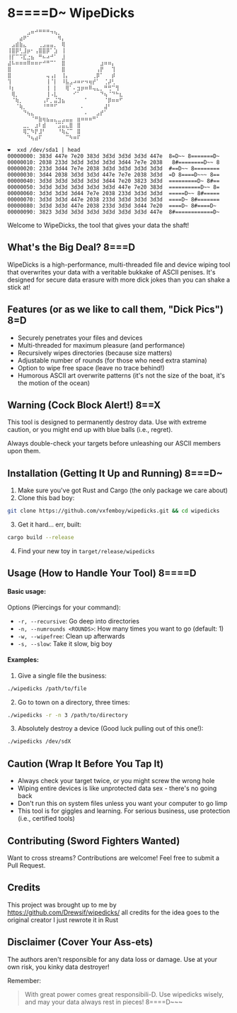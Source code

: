 # 8====D~ WipeDicks
```
⠀⠀⠀⠀⠀⣠⠶⠚⠛⠛⠛⠲⢦⡀⠀⠀⠀⠀⠀⠀⠀⠀⠀⠀⠀⠀⠀⠀⠀⠀
⠀⠀⠀⣴⠟⠁⠀⠀⠀⠀⠀⠀⠀⠻⡄⠀⠀⠀⠀⠀⠀⠀⠀⠀⠀⠀⠀⠀⠀⠀
⠀⣠⣾⣷⣄⠀⠀⠀⢀⣠⣤⣤⡀⠀⢿⠀⠀⠀⠀⠀⠀⠀⠀⠀⠀⠀⠀⠀⠀⠀
⢸⣿⡿⢃⣸⡶⠂⢠⣿⣿⡿⠁⣱⠀⢸⠀⠀⠀⠀⠀⠀⠀⠀⠀⠀⠀⠀⠀⠀⠀
⢸⡏⠉⠩⣏⣐⣦⠀⠛⠦⠴⠚⠁⠀⣸⠀⠀⠀⠀⠀⠀⠀⠀⠀⠀⠀⠀⠀⠀⠀
⣼⠧⠶⠶⠶⠿⠶⠶⠖⠚⠛⠉⠁⠀⣿⠀⠀⠀⠀⠀⠀⠀⠀⠀⣰⠶⠶⡄⠀⠀
⣿⠀⠀⠀⠀⠀⠀⠀⠀⠀⠀⠀⠀⠀⣿⠀⠀⠀⠀⠀⠀⠀⠀⢠⡟⠀⠀⢹⠀⠀
⣿⠀⠀⠀⠀⠀⠀⠀⠀⠀⢤⢠⡆⠀⢸⡄⠀⠀⠀⠀⠀⠀⢀⡿⠁⠀⠀⡾⠀⠀
⢹⠀⠀⠀⠀⠀⠀⠀⠀⠀⢸⠈⡇⠀⠸⣧⣠⠴⠶⠖⠲⢶⡞⠁⠀⢈⡼⢃⠀⠀
⠸⡆⠀⠀⠀⠀⠀⠀⠀⠀⢸⠀⡇⠀⠀⢿⠁⠄⣲⡶⠶⠿⢤⣄⡀⠛⢛⠉⢻⠀
⠀⢿⡀⠀⠀⠀⠀⠀⠀⠀⢸⠠⣇⠀⠀⠀⠀⠊⠁⠀⠀⠀⠀⠀⠙⢦⠈⠙⠓⣆
⠀⠈⢷⡀⠀⠀⠀⠀⠀⢠⠏⡀⣬⣹⣦⠀⠀⠀⠀⠀⠁⠀⠀⠀⠀⠈⡿⠶⠶⠋
⠀⠀⠈⢷⡀⠀⠀⠀⠀⠘⠛⠛⠋⠀⠀⠀⠀⠀⠀⠄⠀⠀⠀⠀⠀⣼⠃⠀⠀⠀
⠀⠀⠀⠀⠙⢦⣄⠀⠀⠀⠀⠀⠀⠀⠀⠀⠀⠀⠀⠀⠄⠀⠀⣠⡞⠁⠀⠀⠀⠀
⠀⠀⠀⠀⠀⠀⠈⠛⣷⢶⣦⣤⣄⣀⣠⣤⣤⠀⣶⠶⠶⠶⠛⠁⠀⠀⠀⠀⠀⠀
⠀⠀⠀⠀⣀⡀⠀⣰⠇⣾⠀⠀⠈⣩⣥⣄⣿⠀⣿⠀⠀⠀⠀⠀⠀⠀⠀⠀⠀⠀
⠀⠀⠀⠀⢿⡉⠳⡟⣸⠃⠀⠀⠀⠘⢷⣌⠉⠀⣿⠀⠀⠀⠀⠀⠀⠀⠀⠀⠀⠀
⠀⠀⠀⠀⠀⠙⢦⣴⠏⠀⠀⠀⠀⠀⠀⠉⠳⠶⠏⠀⠀⠀⠀⠀⠀⠀⠀⠀⠀⠀

❤  xxd /dev/sda1 | head
00000000: 383d 447e 7e20 383d 3d3d 3d3d 3d3d 447e  8=D~~ 8=======D~
00000010: 2038 233d 3d3d 3d3d 3d3d 3d44 7e7e 2038   8#========D~~ 8
00000020: 233d 3d44 7e7e 2038 3d3d 3d3d 3d3d 3d3d  #==D~~ 8========
00000030: 3d44 2038 3d3d 3d3d 447e 7e7e 2038 3d3d  =D 8====D~~~ 8==
00000040: 3d3d 3d3d 3d3d 3d3d 3d44 7e20 3823 3d3d  =========D~ 8#==
00000050: 3d3d 3d3d 3d3d 3d3d 3d3d 447e 7e20 383d  ==========D~~ 8=
00000060: 3d3d 3d3d 3d44 7e7e 2038 233d 3d3d 3d3d  =====D~~ 8#=====
00000070: 3d3d 3d3d 447e 2038 233d 3d3d 3d3d 3d3d  ====D~ 8#=======
00000080: 3d3d 3d3d 447e 2038 233d 3d3d 3d44 7e20  ====D~ 8#====D~ 
00000090: 3823 3d3d 3d3d 3d3d 3d3d 3d3d 3d3d 447e  8#============D~
```
Welcome to WipeDicks, the tool that gives your data the shaft! 

## What's the Big Deal? 8===D

WipeDicks is a high-performance, multi-threaded file and device wiping tool that overwrites your data with a veritable bukkake of ASCII penises. It's designed for secure data erasure with more dick jokes than you can shake a stick at!

## Features (or as we like to call them, "Dick Pics") 8=D

- Securely penetrates your files and devices
- Multi-threaded for maximum pleasure (and performance)
- Recursively wipes directories (because size matters)
- Adjustable number of rounds (for those who need extra stamina)
- Option to wipe free space (leave no trace behind!)
- Humorous ASCII art overwrite patterns (it's not the size of the boat, it's the motion of the ocean)

## Warning (Cock Block Alert!) 8==X

This tool is designed to permanently destroy data. Use with extreme caution, or you might end up with blue balls (i.e., regret).

Always double-check your targets before unleashing our ASCII members upon them.

## Installation (Getting It Up and Running) 8===D~

1. Make sure you've got Rust and Cargo (the only package we care about)
2. Clone this bad boy:
  ```bash
  git clone https://github.com/vxfemboy/wipedicks.git && cd wipedicks
  ```
3. Get it hard... err, built:
  ```bash
  cargo build --release
  ```
4. Find your new toy in `target/release/wipedicks`

## Usage (How to Handle Your Tool) 8====D

#### Basic usage:
Options (Piercings for your command):
- `-r, --recursive`: Go deep into directories
- `-n, --numrounds <ROUNDS>`: How many times you want to go (default: 1)
- `-w, --wipefree`: Clean up afterwards
- `-s, --slow`: Take it slow, big boy

#### Examples:
1. Give a single file the business: 
  ```bash
  ./wipedicks /path/to/file
  ```
2. Go to town on a directory, three times:
  ```bash
  ./wipedicks -r -n 3 /path/to/directory
  ```  
3. Absolutely destroy a device (Good luck pulling out of this one!):
 ```bash
 ./wipedicks /dev/sdX
 ```

## Caution (Wrap It Before You Tap It)

- Always check your target twice, or you might screw the wrong hole
- Wiping entire devices is like unprotected data sex - there's no going back
- Don't run this on system files unless you want your computer to go limp
- This tool is for giggles and learning. For serious business, use protection (i.e., certified tools)

## Contributing (Sword Fighters Wanted)

Want to cross streams? Contributions are welcome! Feel free to submit a Pull Request.

## Credits

This project was brought up to me by https://github.com/Drewsif/wipedicks/
all credits for the idea goes to the original creator I just rewrote it in Rust

## Disclaimer (Cover Your Ass-ets)

The authors aren't responsible for any data loss or damage. Use at your own risk, you kinky data destroyer!

Remember:
> With great power comes great responsibili-D. 
> Use wipedicks wisely, and may your data always rest in pieces! 8====D~~~
